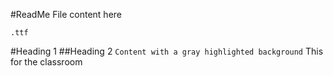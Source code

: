 #ReadMe File content here

`.ttf`

#Heading 1
##Heading 2
`Content with a gray highlighted background`
This for the classroom
